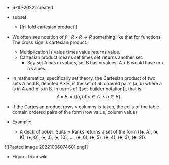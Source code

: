 - 6-10-2022: created

- subset: 
	- [[n-fold cartesian product]]

- We often see notation of $f: R \times R \rightarrow R$ something like that for functions. The cross sign is cartesian product. 
	- Multiplication is value times value returns value. 
	- Cartesian product means set times set returns another set. 
		- Say set A has m values, set B has n values, A x B would have m x n values.

- In mathematics, specifically set theory, the Cartesian product of two sets A and B, denoted A × B, is the set of all ordered pairs (a, b) where a is in A and b is in B. In terms of [[set-builder notation]], that is $$A \times B = \{(a,b)| a \in C \land b \in B \}$$
- If the Cartesian product rows × columns is taken, the cells of the table contain ordered pairs of the form (row value, column value)

- Example: 
	- A deck of poker: Suits × Ranks returns a set of the form {(♠, A), (♠, K), (♠, Q), (♠, J), (♠, 10), …, (♣, 6), (♣, 5), (♣, 4), (♣, 3), (♣, 2)}.

![[Pasted image 20221006074601.png]]
- Figure: from wiki
